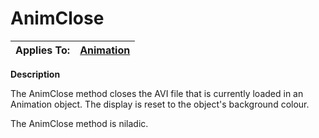 




<h1 class="heading"><span class="name">AnimClose</span></h1>

| Applies To: | [Animation](../a-z/animation.md) |
| --- | ---  |


**Description**


The AnimClose method closes the AVI file that is currently loaded in an Animation object. The display is reset to the object's background colour.


The AnimClose method is niladic.




